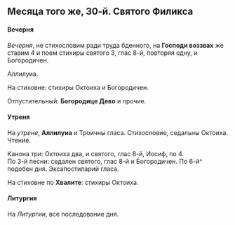 
## Месяца того же, 30-й. Святого Филикса

#### Вечерня

*Вечерня*, не стихословим ради труда бденного, на **Господи воззвах** же ставим 4 
и поем стихиры святого 3, глас 8-й, повторяя одну, и Богородичен. 
 
Аллилуиа. 

На стиховне: стихиры Октоиха и Богородичен.

Отпустительный: **Богородице Дево** и прочие.

#### Утреня

На *утрене*, **Аллилуиа** и Троичны гласа. 
Стихословие, седальны Октоиха. Чтение. 

Канона три: Октоиха два, и святого, глас 8-й, Иосиф, по 4.  
По 3-й песни: седален святого, глас 8-й и Богородичен. 
По 6-й^ подобен дня.
Эксапостиларий гласа.

На стиховне по **Хвалите**: стихиры Октоиха.  

#### Литургия

На *Литургии*, все последование дня.
